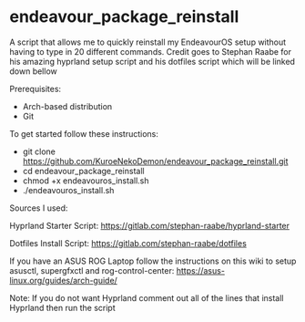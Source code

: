 # endeavour_package_reinstall
A script that allows me to quickly reinstall my EndeavourOS setup without having to type in 20 different commands. Credit goes to Stephan Raabe for his amazing hyprland setup script and his dotfiles script which will be linked down bellow

Prerequisites:

- Arch-based distribution
- Git

To get started follow these instructions: 
- git clone https://github.com/KuroeNekoDemon/endeavour_package_reinstall.git
- cd endeavour_package_reinstall
- chmod +x endeavouros_install.sh
- ./endeavouros_install.sh

Sources I used:

Hyprland Starter Script: https://gitlab.com/stephan-raabe/hyprland-starter

Dotfiles Install Script: https://gitlab.com/stephan-raabe/dotfiles

If you have an ASUS ROG Laptop follow the instructions on this wiki to setup asusctl, supergfxctl and rog-control-center: https://asus-linux.org/guides/arch-guide/

Note: If you do not want Hyprland comment out all of the lines that install Hyprland then run the script
